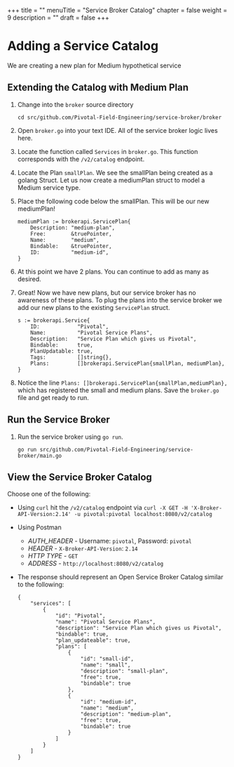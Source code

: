 +++
title = ""
menuTitle = "Service Broker Catalog"
chapter = false
weight = 9
description = ""
draft = false
+++
# Adding a Service Catalog
We are creating a new plan for Medium hypothetical service

## Extending the Catalog with Medium Plan

1. Change into the `broker` source directory 
    
    ```
    cd src/github.com/Pivotal-Field-Engineering/service-broker/broker
    ```

1. Open `broker.go` into your text IDE. All of the service broker logic lives here. 

1. Locate the function called `Services` in `broker.go`. This function corresponds with the `/v2/catalog` endpoint.

1. Locate the Plan `smallPlan`. We see the smallPlan being created as a golang Struct. Let us now create a mediumPlan struct to model a Medium service type.

1. Place the following code below the smallPlan. This will be our new mediumPlan!

    ```
    mediumPlan := brokerapi.ServicePlan{
		Description: "medium-plan",
		Free:        &truePointer,
		Name:        "medium",
		Bindable:    &truePointer,
		ID:          "medium-id",
	}
    ```

1. At this point we have 2 plans. You can continue to add as many as desired.

1. Great! Now we have new plans, but our service broker has no awareness of these plans. To plug the plans into the service broker we add our new plans to the existing `ServicePlan` struct.

    ```
	s := brokerapi.Service{
		ID:            "Pivotal",
		Name:          "Pivotal Service Plans",
		Description:   "Service Plan which gives us Pivotal",
		Bindable:      true,
		PlanUpdatable: true,
		Tags:          []string{},
		Plans:         []brokerapi.ServicePlan{smallPlan, mediumPlan},
	}
    ```

1. Notice the line `Plans: []brokerapi.ServicePlan{smallPlan,mediumPlan},` which has registered the small and medium plans. Save the `broker.go` file and get ready to run.

## Run the Service Broker

1. Run the service broker using `go run`.

    ```
    go run src/github.com/Pivotal-Field-Engineering/service-broker/main.go
    ```

## View the Service Broker Catalog

Choose one of the following:

- Using `curl` hit the `/v2/catalog` endpoint via `curl -X GET -H 'X-Broker-API-Version:2.14' -u pivotal:pivotal localhost:8080/v2/catalog`

- Using Postman
    - *AUTH_HEADER* - Username: `pivotal`, Password: `pivotal`
    - *HEADER* - `X-Broker-API-Version`: `2.14`
    - *HTTP TYPE* - `GET`
    - *ADDRESS* - `http://localhost:8080/v2/catalog`

- The response should represent an Open Service Broker Catalog similar to the following:

    ```
    {
        "services": [
            {
                "id": "Pivotal",
                "name": "Pivotal Service Plans",
                "description": "Service Plan which gives us Pivotal",
                "bindable": true,
                "plan_updateable": true,
                "plans": [
                    {
                        "id": "small-id",
                        "name": "small",
                        "description": "small-plan",
                        "free": true,
                        "bindable": true
                    },
                    {
                        "id": "medium-id",
                        "name": "medium",
                        "description": "medium-plan",
                        "free": true,
                        "bindable": true
                    }
                ]
            }
        ]
    }
    ```
